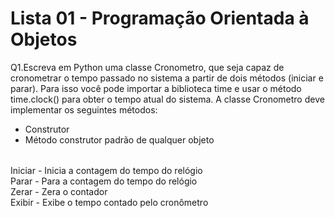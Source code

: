 # Lista 01 - Programação Orientada à Objetos

<p>
Q1.Escreva em Python uma classe Cronometro, que seja capaz de cronometrar o tempo passado no sistema 
a partir de dois métodos (iniciar e parar). Para isso você pode importar a biblioteca time e usar o método 
time.clock() para obter o tempo atual do sistema. A classe Cronometro deve implementar os seguintes métodos:
</p>

<table> 
  <ul>
    <li> Construtor </li>
    <li>Método construtor padrão de qualquer objeto </li>
  </ul>
</table>
Iniciar - Inicia a contagem do tempo do relógio <br>
Parar - Para a contagem do tempo do relógio <br>
Zerar - Zera o contador <br>
Exibir - Exibe o tempo contado pelo cronômetro 
</table>
